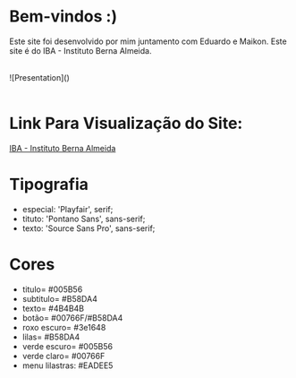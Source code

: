 # Bem-vindos :)

Este site foi desenvolvido por mim juntamento com Eduardo e Maikon.
Este site é do IBA - Instituto Berna Almeida.

<br/>
![Presentation]()
<br/><br/>

# Link Para Visualização do Site:

<a href="https://institutobernalmeida.com.br/">IBA - Instituto Berna Almeida
</a>
<br/>

# Tipografia
- especial: 'Playfair', serif;
- tituto: 'Pontano Sans', sans-serif;
- texto: 'Source Sans Pro', sans-serif;

# Cores
- titulo= #005B56 
- subtitulo= #B58DA4
- texto= #4B4B4B
- botão= #00766F/#B58DA4
- roxo escuro= #3e1648 
- lilas= #B58DA4 
- verde escuro= #005B56 
- verde claro= #00766F
- menu lilastras: #EADEE5
